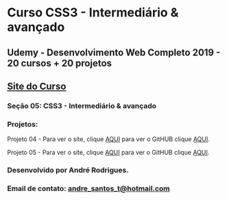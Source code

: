 # Curso CSS3 - Intermediário & avançado
## Udemy - Desenvolvimento Web Completo 2019 - 20 cursos + 20 projetos 
## [Site do Curso](https://www.udemy.com/course/web-completo/)

### Seção 05: CSS3 - Intermediário & avançado
### Projetos:

Projeto 04 - Para ver o site, clique [AQUI](https://munrramt.github.io/CSS3/Projeto_02/index.html) para ver o GitHUB clique [AQUI](https://github.com/MunrraMT/CSS3/tree/master/Projeto_02).

Projeto 05 - Para ver o site, clique [AQUI](https://munrramt.github.io/CSS3/Projeto_03/index.html) para ver o GitHUB clique [AQUI](https://github.com/MunrraMT/CSS3/tree/master/Projeto_03).



### Desenvolvido por André Rodrigues.
### Email de contato: andre_santos_t@hotmail.com
